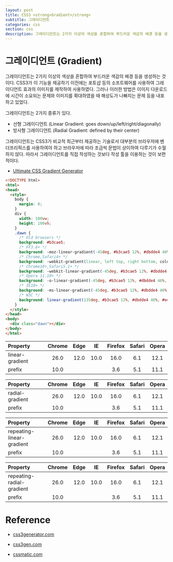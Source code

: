 ```yaml
---
layout: post
title: CSS3 <strong>Gradient</strong>
subtitle: 그레이디언트
categories: css
section: css
description: 그레이디언트는 2가지 이상의 색상을 혼합하여 부드러운 색감의 배경 등을 생성하는 것이다. CSS3가 이 기능을 제공하기 이전에는 포토샵 등의 소프트웨어를 사용하여 그레이디언트 효과의 이미지를 제작하여 사용하였다. 그러나 이러한 방법은 이미지 다운로드에 시간이 소요되는 문제와 이미지를 확대하였을 때 해상도가 나빠지는 문제 등을 내포하고 있었다.
---
```


# 그레이디언트 (Gradient)

그레이디언트는 2가지 이상의 색상을 혼합하여 부드러운 색감의 배경 등을 생성하는 것이다. CSS3가 이 기능을 제공하기 이전에는 포토샵 등의 소프트웨어를 사용하여 그레이디언트 효과의 이미지를 제작하여 사용하였다. 그러나 이러한 방법은 이미지 다운로드에 시간이 소요되는 문제와 이미지를 확대하였을 때 해상도가 나빠지는 문제 등을 내포하고 있었다.

그레이디언트는 2가지 종류가 있다.

- 선형 그레이디언트 (Linear Gradient: goes down/up/left/right/diagonally)
- 방사형 그레이디언트 (Radial Gradient: defined by their center)

그레이디언트는 CSS3가 비교적 최근부터 제공하는 기술로서 대부분의 브라우저에 벤더프리픽스를 사용하여야 하고 브라우저에 따라 조금씩 문법이 상이하여 다루기가 수월하지 않다. 따라서 그레이디언트를 직접 작성하는 것보다 작성 툴을 이용하는 것이 보편적이다.

- [Ultimate CSS Gradient Generator](http://www.colorzilla.com/gradient-editor/)

```html
<!DOCTYPE html>
<html>
<head>
  <style>
    body {
      margin: 0;
    }
    div {
      width: 100vw;
      height: 100vh;
    }
    .dawn {
      /* Old browsers */
      background: #b3cae5;
      /* FF3.6+ */
      background: -moz-linear-gradient(-45deg, #b3cae5 12%, #dbdde4 46%, #e4e3e4 70%, #f7ddbb 94%, #efcab2 100%);
      /* Chrome,Safari4+ */
      background: -webkit-gradient(linear, left top, right bottom, color-stop(12%, #b3cae5), color-stop(46%, #dbdde4), color-stop(70%, #e4e3e4), color-stop(94%, #f7ddbb), color-stop(100%, #efcab2));
      /* Chrome10+,Safari5.1+ */
      background: -webkit-linear-gradient(-45deg, #b3cae5 12%, #dbdde4 46%, #e4e3e4 70%, #f7ddbb 94%, #efcab2 100%);
      /* Opera 11.10+ */
      background: -o-linear-gradient(-45deg, #b3cae5 12%, #dbdde4 46%, #e4e3e4 70%, #f7ddbb 94%, #efcab2 100%);
      /* IE10+ */
      background: -ms-linear-gradient(-45deg, #b3cae5 12%, #dbdde4 46%, #e4e3e4 70%, #f7ddbb 94%, #efcab2 100%);
      /* W3C */
      background: linear-gradient(135deg, #b3cae5 12%, #dbdde4 46%, #e4e3e4 70%, #f7ddbb 94%, #efcab2 100%);
    }
  </style>
</head>
<body>
  <div class="dawn"></div>
</body>
</html>
```

<div class="result"></div>

| Property        | Chrome | Edge   | IE     | Firefox| Safari | Opera  |
|:----------------|:------:|:------:|:------:|:------:|:------:|:------:|
| linear-gradient | 26.0	 | 12.0   | 10.0   | 16.0   | 6.1    |	12.1  |
| prefix          | 10.0	 |        |        | 3.6    | 5.1    |	11.1  |

| Property        | Chrome | Edge   | IE     | Firefox| Safari | Opera  |
|:----------------|:------:|:------:|:------:|:------:|:------:|:------:|
| radial-gradient | 26.0	 | 12.0   | 10.0   | 16.0   | 6.1    |	12.1  |
| prefix          | 10.0	 |        |        | 3.6    | 5.1    |	11.1  |

| Property                  | Chrome | Edge   | IE     | Firefox| Safari | Opera  |
|:--------------------------|:------:|:------:|:------:|:------:|:------:|:------:|
| repeating-linear-gradient | 26.0	 | 12.0   | 10.0   | 16.0   | 6.1    |	12.1  |
| prefix                    | 10.0	 |        |        | 3.6    | 5.1    |	11.1  |

| Property                  | Chrome | Edge   | IE     | Firefox| Safari | Opera  |
|:--------------------------|:------:|:------:|:------:|:------:|:------:|:------:|
| repeating-radial-gradient | 26.0	 | 12.0   | 10.0   | 16.0   | 6.1    |	12.1  |
| prefix                    | 10.0	 |        |        | 3.6    | 5.1    |	11.1  |

# Reference

* [css3generator.com](http://www.css3generator.com/)

* [css3gen.com](http://css3gen.com/)

* [cssmatic.com](http://www.cssmatic.com/box-shadow)
